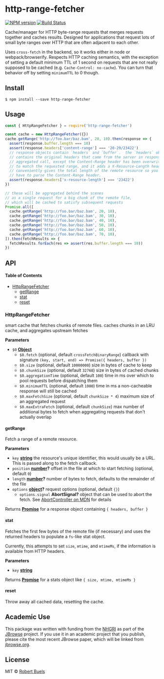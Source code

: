 # http-range-fetcher

[![NPM version](https://img.shields.io/npm/v/http-range-fetcher.svg?style=flat-square)](https://npmjs.org/package/http-range-fetcher)
[![Build Status](https://img.shields.io/github/workflow/status/rbuels/http-range-fetcher/Push/master?logo=github&style=flat-query)](https://github.com/rbuels/bam-js/actions?query=branch%3Amaster+workflow%3APush+)

Cache/manager for HTTP byte-range requests that merges requests together and caches results.
Designed for applications that request lots of small byte ranges over HTTP that are often adjacent
to each other.

Uses `cross-fetch` in the backend, so it works either in node or webpack/browserify. Respects
HTTP caching semantics, with the exception of setting a default minimum TTL of 1 second on
requests that are not really supposed to be cached (e.g. `Cache-Control: no-cache`). You can
turn that behavior off by setting `minimumTTL` to 0 though.

## Install

    $ npm install --save http-range-fetcher

## Usage

```js
const { HttpRangeFetcher } = require('http-range-fetcher')

const cache = new HttpRangeFetcher({})
cache.getRange('http://foo.bar/baz.bam', 20, 10).then(response => {
  assert(response.buffer.length === 10)
  assert(response.headers['content-range'] === '20-29/23422')
  // response objects contain `headers` and `buffer`.  the `headers` object
  // contains the original headers that came from the server in response to the
  // aggregated call, except the Content-Range header has been overwritten
  // to match the requested range, and it adds a X-Resource-Length header that
  // conveniently gives the total length of the remote resource so you don't
  // have to parse the Content-Range header.
  assert(response.headers['x-resource-length'] === '23422')
})

// these will be aggregated behind the scenes
// as a single request for a big chunk of the remote file,
// which will be cached to satisfy subsequent requests
Promise.all([
  cache.getRange('http://foo.bar/baz.bam', 20, 10),
  cache.getRange('http://foo.bar/baz.bam', 30, 10),
  cache.getRange('http://foo.bar/baz.bam', 40, 10),
  cache.getRange('http://foo.bar/baz.bam', 50, 10),
  cache.getRange('http://foo.bar/baz.bam', 60, 10),
  cache.getRange('http://foo.bar/baz.bam', 70, 10),
]).then(fetchResults => {
  fetchResults.forEach(res => assert(res.buffer.length === 10))
})
```

## API

<!-- Generated by documentation.js. Update this documentation by updating the source code. -->

#### Table of Contents

- [HttpRangeFetcher](#httprangefetcher)
  - [getRange](#getrange)
  - [stat](#stat)
  - [reset](#reset)

### HttpRangeFetcher

smart cache that fetches chunks of remote files.
caches chunks in an LRU cache, and aggregates upstream fetches

**Parameters**

- `$0` **[Object](https://developer.mozilla.org/docs/Web/JavaScript/Reference/Global_Objects/Object)**
  - `$0.fetch` (optional, default `crossFetchBinaryRange`) callback with signature `(key, start, end) => Promise({ headers, buffer })`
  - `$0.size` (optional, default `10000000`) size in bytes of cache to keep
  - `$0.chunkSize` (optional, default `32768`) size in bytes of cached chunks
  - `$0.aggregationTime` (optional, default `100`) time in ms over which to pool requests before dispatching them
  - `$0.minimumTTL` (optional, default `1000`) time in ms a non-cacheable response will still be cached
  - `$0.maxFetchSize` (optional, default `chunkSize * 4`) maximum size of an aggregated request
  - `$0.maxExtraFetch` (optional, default `chunkSize`) max number of additional bytes to fetch when aggregating requests that don't actually overlap

#### getRange

Fetch a range of a remote resource.

**Parameters**

- `key` **[string](https://developer.mozilla.org/docs/Web/JavaScript/Reference/Global_Objects/String)** the resource's unique identifier, this would usually be a URL.
  This is passed along to the fetch callback.
- `position` **[number](https://developer.mozilla.org/docs/Web/JavaScript/Reference/Global_Objects/Number)?** offset in the file at which to start fetching (optional, default `0`)
- `length` **[number](https://developer.mozilla.org/docs/Web/JavaScript/Reference/Global_Objects/Number)?** number of bytes to fetch, defaults to the remainder of the file
- `options` **[object](https://developer.mozilla.org/docs/Web/JavaScript/Reference/Global_Objects/Object)?** request options (optional, default `{}`)
  - `options.signal` **AbortSignal?** object that can be used to abort the fetch. See [AbortController on MDN](https://developer.mozilla.org/en-US/docs/Web/API/AbortController) for details

Returns **[Promise](https://developer.mozilla.org/docs/Web/JavaScript/Reference/Global_Objects/Promise)** for a response object containing `{ headers, buffer }`

#### stat

Fetches the first few bytes of the remote file (if necessary) and uses
the returned headers to populate a `fs`-like stat object.

Currently, this attempts to set `size`, `mtime`, and `mtimeMs`, if
the information is available from HTTP headers.

**Parameters**

- `key` **[string](https://developer.mozilla.org/docs/Web/JavaScript/Reference/Global_Objects/String)**

Returns **[Promise](https://developer.mozilla.org/docs/Web/JavaScript/Reference/Global_Objects/Promise)** for a stats object like `{ size, mtime, mtimeMs }`

#### reset

Throw away all cached data, resetting the cache.

## Academic Use

This package was written with funding from the [NHGRI](http://genome.gov) as part of the [JBrowse](http://jbrowse.org) project. If you use it in an academic project that you publish, please cite the most recent JBrowse paper, which will be linked from [jbrowse.org](http://jbrowse.org).

## License

MIT © [Robert Buels](https://github.com/rbuels)
